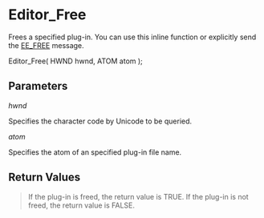 # Editor\_Free

Frees a specified plug-in. You can use this inline function or explicitly send
the [EE\_FREE](../message/ee_free) message.

Editor\_Free( HWND hwnd, ATOM atom );

## Parameters

_hwnd_

Specifies the character code by Unicode to be queried.

_atom_

Specifies the atom of an specified plug-in file name.

## Return Values

> If the plug-in is freed, the return value is TRUE. If the plug-in is not
> freed, the return value is FALSE.